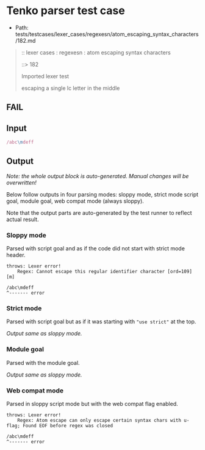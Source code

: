 # Tenko parser test case

- Path: tests/testcases/lexer_cases/regexesn/atom_escaping_syntax_characters/182.md

> :: lexer cases : regexesn : atom escaping syntax characters
>
> ::> 182
>
> Imported lexer test
>
> escaping a single lc letter in the middle

## FAIL

## Input

`````js
/abc\mdeff
`````

## Output

_Note: the whole output block is auto-generated. Manual changes will be overwritten!_

Below follow outputs in four parsing modes: sloppy mode, strict mode script goal, module goal, web compat mode (always sloppy).

Note that the output parts are auto-generated by the test runner to reflect actual result.

### Sloppy mode

Parsed with script goal and as if the code did not start with strict mode header.

`````
throws: Lexer error!
    Regex: Cannot escape this regular identifier character [ord=109][m]

/abc\mdeff
^------- error
`````

### Strict mode

Parsed with script goal but as if it was starting with `"use strict"` at the top.

_Output same as sloppy mode._

### Module goal

Parsed with the module goal.

_Output same as sloppy mode._

### Web compat mode

Parsed in sloppy script mode but with the web compat flag enabled.

`````
throws: Lexer error!
    Regex: Atom escape can only escape certain syntax chars with u-flag; Found EOF before regex was closed

/abc\mdeff
^------- error
`````

